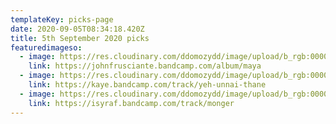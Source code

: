 ```yaml
---
templateKey: picks-page
date: 2020-09-05T08:34:18.420Z
title: 5th September 2020 picks
featuredimageso:
  - image: https://res.cloudinary.com/ddomozydd/image/upload/b_rgb:000000,e_gradient_fade:20,y_-0.5/v1599294899/a0769422831_10_tvznxf.jpg
    link: https://johnfrusciante.bandcamp.com/album/maya
  - image: https://res.cloudinary.com/ddomozydd/image/upload/b_rgb:000000,e_gradient_fade:20,y_-0.5/v1599294922/kayeindian800_pzcrpi.jpg
    link: https://kaye.bandcamp.com/track/yeh-unnai-thane
  - image: https://res.cloudinary.com/ddomozydd/image/upload/b_rgb:000000,e_gradient_fade:20,y_-0.5/v1599294944/isyraqmonger800_ssiyuo.jpg
    link: https://isyraf.bandcamp.com/track/monger
---
```

